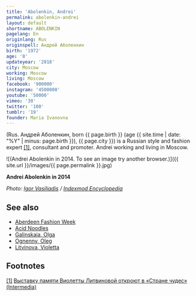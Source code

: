 ```yaml
---
title: 'Abolenkin, Andrei'
permalink: abolenkin-andrei
layout: default
shortname: ABOLENKIN
pagelang: En
originlang: Rus
originspell: Андрей Аболенкин
birth: '1972'
age: '8'
updateyear: '2018'
city: Moscow
working: Moscow
living: Moscow
facebook: '900000'
instagram: '4500000'
youtube: '50000'
vimeo: '30'
twitter: '100'
tumblr: '19'
founder: Maria Ivanovna
---
```


(Rus. Андрей Аболенкин, born {{ page.birth }} (age {{ site.time | date: "%Y" | minus: page.birth }}), {{ page.city }}) is a Russian style and fashion expert <span id="a1">[\[1\]](#f1)</span>, consultant and promoter. Andrei working and living in Moscow.

![(Andrei Abolenkin in 2014. To see an image try another browser.)]({{ site.url }}/images/{{ page.permalink }}.jpg)


**Andrei Abolenkin in 2014**

*Photo: [Igor Vasiliadis](igor-vasiliadis) / [Indexmod Encyclopedia](index)*


## See also

+ [Aberdeen Fashion Week](aberdeen-fashion-week)
+ [Acid Noodles](acid-noodles)
+ [Galinskaia, Olga](galinskaia-olga)
+ [Ognenny, Oleg](ognenny-oleg)
+ [Litvinova, Violetta](litvinova-violetta)

## Footnotes

[[1]](#a1) <span id="f1"></span> [Выставку памяти Виолетты Литвиновой откроют в «Стране чудес» (Intermedia)](http://www.intermedia.ru/news/286753)
